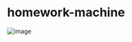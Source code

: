 # homework-machine

![image](https://github.com/gcottrell13/homework-machine/assets/2858621/1dc45dbc-8ab2-4890-996d-09f2c24d140d)
